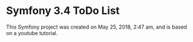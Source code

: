Symfony 3.4 ToDo List
======

This Symfony project was created on May 25, 2018, 2:47 am, and is based on a youtube tutorial.
